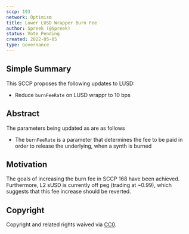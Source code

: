 ```yaml
---
sccp: 193
network: Optimism
title: Lower LUSD Wrapper Burn Fee
author: Spreek (@Spreek)
status: Vote_Pending
created: 2022-05-05
type: Governance
---
```


## Simple Summary

<!--"If you can't explain it simply, you don't understand it well enough." Provide a simplified and layman-accessible explanation of the SCCP.-->

This SCCP proposes the following updates to LUSD:

- Reduce `burnFeeRate` on LUSD wrappr to 10 bps

## Abstract

<!--A short (~200 word) description of the variable change proposed.-->

The parameters being updated as are as follows

- The `burnFeeRate` is a parameter that determines the fee to be paid in order to release the underlying, when a synth is burned

## Motivation

<!--The motivation is critical for SCCPs that want to update variables within Synthetix. It should clearly explain why the existing variable is not incentive aligned. SCCP submissions without sufficient motivation may be rejected outright.-->

The goals of increasing the burn fee in SCCP 168 have been achieved. Furthermore, L2 sUSD is currently off peg (trading at ~0.99), which suggests that this fee increase should be reverted.

## Copyright

Copyright and related rights waived via [CC0](https://creativecommons.org/publicdomain/zero/1.0/).
